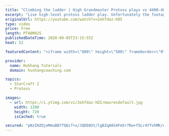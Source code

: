 ```yaml
---
title: "Climbing the ladder | High Grandmaster Protoss plays vs 4400-4800 players"
excerpt: "Live high-level protoss ladder play. Unfortunately the footage came out quite choppy at some points and I was considering just not posting today, but I will post it anyways in case a few of you want to watch still. I'm trying to figure out what the cause of the lag is and hopefully I can get some cleaner"
originalUrl: https://youtube.com/watch?v=2ohfdaz-hDI
type: video
price: Free
length: PT48M42S
publishedDateTime: 2020-09-05T23:15:55Z
heat: 52

featuredContent: "<iframe width=\"800\" height=\"500\" frameborder=\"0\" src=\"https://www.youtube.com/embed/2ohfdaz-hDI\" allow=\"accelerometer; autoplay; encrypted-media; gyroscope; picture-in-picture\" allowfullscreen></iframe>"

provider:
  name: HuShang Tutorials
  domain: hushangcoaching.com

topics:
  - StarCraft 2
  - Protoss

images:
  - url: https://i.ytimg.com/vi/2ohfdaz-hDI/maxresdefault.jpg
    width: 1280
    height: 720
    isCached: true

secured: "pNzIHZOjeMmuBB7fQQif+x/JQDEW3t/lgBZqA8S4Fm5r7Rw+f5Lr4YTvhMK/o6NhgNxZbO8pUo8H9t5RPckS7Jvx3BW5eKKhBlBaD1sz+yqh6RQiPLyrQWYYlBekTxrVwWkSbvoRhMVo+cdla1tRip3AZ4AH9S1pnEmKPDhTQ54h9usydMzrZzYXqEo3EnK0hSNRK2+vi8w4psX0AIjfSw+7I6CbJDn973JNt3jja7RgQ+dpewr8RquxzCk8/1oZR6xSYoOqDouNBsg2pY4XKRH0Ox9nn0DQfqK0Yvddzha3/U76KJzjqdUpVkjjVTa7RM6qp07W+9VFkf6nMEb0RuQ2X+hP3JvYLQNQ7NZh8XPvjH9X5lm8AKOI9Wr8leEsu0cnT/DGxX7V9tdJhHCa9FpqjbSbcuyjffmm4dxfx38=;56fuf7LZgmYs0cbqq1tSAQ=="
---
```


